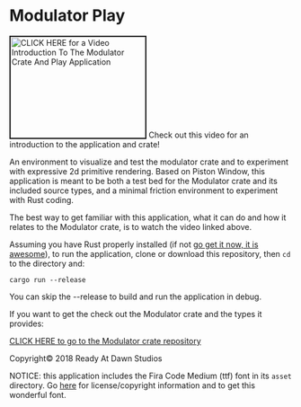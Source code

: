 
# Modulator Play

<a href="http://www.youtube.com/watch?feature=player_embedded&v=n-txrCMvdms" target="_blank"><img src="http://img.youtube.com/vi/n-txrCMvdms/0.jpg"
alt="CLICK HERE for a Video Introduction To The Modulator Crate And Play Application" width="240" height="180" border="2" /></a>
Check out this video for an introduction to the application and crate!

An environment to visualize and test the modulator crate and to experiment with
expressive 2d primitive rendering. Based on Piston Window, this application is
meant to be both a test bed for the Modulator crate and its included source types,
and a minimal friction environment to experiment with Rust coding.

The best way to get familiar with this application, what it can do and how it relates to the Modulator crate, is to watch the video linked above.

Assuming you have Rust properly installed (if not [go get it now, it is awesome](https://www.rust-lang.org)), to run the application, clone or download this repository, then ```cd``` to the directory and:

    cargo run --release

You can skip the --release to build and run the application in debug.

If you want to get the check out the Modulator crate and the types it provides:

[CLICK HERE to go to the Modulator crate repository](https://github.com/apessino/modulator)

Copyright© 2018 Ready At Dawn Studios

NOTICE: this application includes the Fira Code Medium (ttf) font in its ```asset``` directory. Go [here](https://github.com/tonsky/FiraCode) for license/copyright information and to get this wonderful font.
